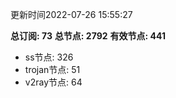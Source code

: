 更新时间2022-07-26 15:55:27

**总订阅: 73**
**总节点: 2792**
**有效节点: 441**
- ss节点: 326
- trojan节点: 51
- v2ray节点: 64

